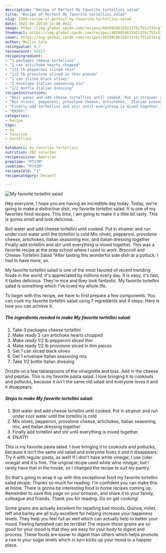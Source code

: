 ```yaml
---
description: "Recipe of Perfect My favorite tortellini salad"
title: "Recipe of Perfect My favorite tortellini salad"
slug: 2260-recipe-of-perfect-my-favorite-tortellini-salad
date: 2022-04-20T19:14:00.092Z
image: https://img-global.cpcdn.com/recipes/4820954632421376/751x532cq70/my-favorite-tortellini-salad-recipe-main-photo.jpg
thumbnail: https://img-global.cpcdn.com/recipes/4820954632421376/751x532cq70/my-favorite-tortellini-salad-recipe-main-photo.jpg
cover: https://img-global.cpcdn.com/recipes/4820954632421376/751x532cq70/my-favorite-tortellini-salad-recipe-main-photo.jpg
author: Mollie Cole
ratingvalue: 4.7
reviewcount: 45217
recipeingredient:
- "3 packages cheese tortellini"
- "2 can artichoke hearts chopped"
- "1/2 lb pepperoni sliced thin"
- "1/2 lb provolone sliced in thin pieces"
- "1 can sliced black olives"
- "1 envelope Italian seasoning mix"
- "1/2 bottle Italian dressing"
recipeinstructions:
- "Boil water and add cheese tortellini until cooked. Put in strainer and run under cool water until the tortellini is cold"
- "Mix olives, pepperoni, provolone cheese, artichokes,  Italian seasoning mix, and Italian dressing together"
- "Finally add tortellini and stir until everything is mixed together."
- "ENJOY!"
categories:
- Recipe
tags:
- my
- favorite
- tortellini

katakunci: my favorite tortellini 
nutrition: 282 calories
recipecuisine: American
preptime: "PT23M"
cooktime: "PT43M"
recipeyield: "1"
recipecategory: Dessert

---
```



![My favorite tortellini salad](https://img-global.cpcdn.com/recipes/4820954632421376/751x532cq70/my-favorite-tortellini-salad-recipe-main-photo.jpg)

Hey everyone, I hope you are having an incredible day today. Today, we're going to make a distinctive dish, my favorite tortellini salad. It is one of my favorites food recipes. This time, I am going to make it a little bit tasty. This is gonna smell and look delicious.

Boil water and add cheese tortellini until cooked. Put in strainer and run under cool water until the tortellini is cold Mix olives, pepperoni, provolone cheese, artichokes, Italian seasoning mix, and Italian dressing together Finally add tortellini and stir until everything is mixed together. This was a favorite recipe at the prep school where I used to work. Broccoli and Cheese Tortellini Salad &#34;After tasting this wonderful side dish at a potluck, I had to have more, so.

My favorite tortellini salad is one of the most favored of recent trending foods in the world. It's appreciated by millions every day. It is easy, it's fast, it tastes delicious. They're nice and they look fantastic. My favorite tortellini salad is something which I've loved my whole life.


To begin with this recipe, we have to first prepare a few components. You can cook my favorite tortellini salad using 7 ingredients and 4 steps. Here is how you can achieve it.

<!--inarticleads1-->

##### The ingredients needed to make My favorite tortellini salad:

1. Take 3 packages cheese tortellini
1. Make ready 2 can artichoke hearts chopped
1. Make ready 1/2 lb pepperoni sliced thin
1. Make ready 1/2 lb provolone sliced in thin pieces
1. Get 1 can sliced black olives
1. Get 1 envelope Italian seasoning mix
1. Take 1/2 bottle Italian dressing


Drizzle on a few tablespoons of the vinaigrette and toss. Add in the cheese and pepitas. This is my favorite pasta salad. I love bringing it to cookouts and potlucks, because it isn&#39;t the same old salad and everyone loves it and it disappears. 

<!--inarticleads2-->

##### Steps to make My favorite tortellini salad:

1. Boil water and add cheese tortellini until cooked. Put in strainer and run under cool water until the tortellini is cold
1. Mix olives, pepperoni, provolone cheese, artichokes,  Italian seasoning mix, and Italian dressing together
1. Finally add tortellini and stir until everything is mixed together.
1. ENJOY!


This is my favorite pasta salad. I love bringing it to cookouts and potlucks, because it isn&#39;t the same old salad and everyone loves it and it disappears. Try it with regular pasta, as well! If I don&#39;t have white vinegar, I use cider vinegar and it is fine. The original recipe used white wine vinegar, but I rarely have that in the house, so I changed the recipe to suit my pantry. 

So that's going to wrap it up with this exceptional food my favorite tortellini salad recipe. Thanks so much for reading. I'm confident you can make this at home. There is gonna be interesting food in home recipes coming up. Remember to save this page on your browser, and share it to your family, colleague and friends. Thank you for reading. Go on get cooking!

Some grains are actually excellent for repelling bad moods. Quinoa, millet, teff and barley are all truly excellent for helping increase your happiness levels. They help you feel full as well which can actually help to better your mood. Feeling famished can be terrible! The reason these grains are so good for your mood is that they are easy for your body to digest and process. These foods are easier to digest than others which helps promote a rise in your sugar levels which in turn kicks up your mood to a happier place.
